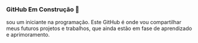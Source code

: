 ### GitHub Em Construção 👋
sou um iniciante na programação. 
Este GitHub é onde vou compartilhar meus futuros projetos e trabalhos, que ainda estão em fase de aprendizado e aprimoramento.

<!--
**magnoolivee/magnoolivee** is a ✨ _special_ ✨ repository because its `README.md` (this file) appears on your GitHub profile.

Here are some ideas to get you started:

- 🔭 I’m currently working on ...
- 🌱 I’m currently learning ...
- 👯 I’m looking to collaborate on ...
- 🤔 I’m looking for help with ...
- 💬 Ask me about ...
- 📫 How to reach me: ...
- 😄 Pronouns: ...
- ⚡ Fun fact: ...
-->
